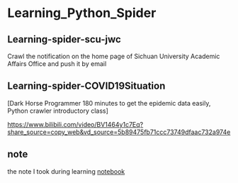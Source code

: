 # Learning_Python_Spider

## Learning-spider-scu-jwc

Crawl the notification on the home page of Sichuan University Academic Affairs Office and push it by email

## Learning-spider-COVID19Situation

[Dark Horse Programmer 180 minutes to get the epidemic data easily, Python crawler introductory class]

https://www.bilibili.com/video/BV1464y1c7Eq?share_source=copy_web&vd_source=5b89475fb71ccc73749dfaac732a974e

## note

the note I took during learning [notebook](notebook.md)
